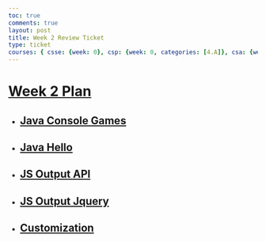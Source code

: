 ```yaml
---
toc: true
comments: true
layout: post
title: Week 2 Review Ticket
type: ticket
courses: { csse: {week: 0}, csp: {week: 0, categories: [4.A]}, csa: {week: 2} }
---
```


# [Week 2 Plan](https://rohinsood.github.io/csa/2023/08/29/Week-2-Plans.html)
- ## [Java Console Games](https://rohinsood.github.io/csa/2023/08/23/Java_Console_Games_IPYNB_2_.html)
- ## [Java Hello](https://rohinsood.github.io/csa/2023/08/15/Java_Hello_IPYNB_2_.html)
- ## [JS Output API](https://rohinsood.github.io/csa/2023/09/13/JS_Output_API_IPYNB_2_.html)
- ## [JS Output Jquery](https://rohinsood.github.io/csa/2023/09/13/JS_Output_API_IPYNB_2_.html)
- ## [Customization](https://rohinsood.github.io/csa/2023/08/28/Customization-2.html)

